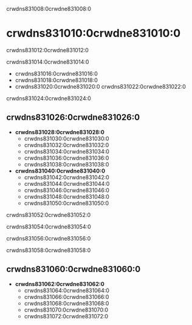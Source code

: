 crwdns831008:0crwdne831008:0
# crwdns831010:0crwdne831010:0

crwdns831012:0crwdne831012:0

crwdns831014:0crwdne831014:0
* crwdns831016:0crwdne831016:0
* crwdns831018:0crwdne831018:0
* crwdns831020:0crwdne831020:0 crwdns831022:0crwdne831022:0

crwdns831024:0crwdne831024:0
## crwdns831026:0crwdne831026:0
* **crwdns831028:0crwdne831028:0**
    * crwdns831030:0crwdne831030:0
    * crwdns831032:0crwdne831032:0
    * crwdns831034:0crwdne831034:0
    * crwdns831036:0crwdne831036:0
    * crwdns831038:0crwdne831038:0
* **crwdns831040:0crwdne831040:0**
    - crwdns831042:0crwdne831042:0
    - crwdns831044:0crwdne831044:0
    - crwdns831046:0crwdne831046:0
    - crwdns831048:0crwdne831048:0
    - crwdns831050:0crwdne831050:0

crwdns831052:0crwdne831052:0

crwdns831054:0crwdne831054:0

crwdns831056:0crwdne831056:0

crwdns831058:0crwdne831058:0
## crwdns831060:0crwdne831060:0

* **crwdns831062:0crwdne831062:0**
    * crwdns831064:0crwdne831064:0
    * crwdns831066:0crwdne831066:0
    * crwdns831068:0crwdne831068:0
    * crwdns831070:0crwdne831070:0
    * crwdns831072:0crwdne831072:0
